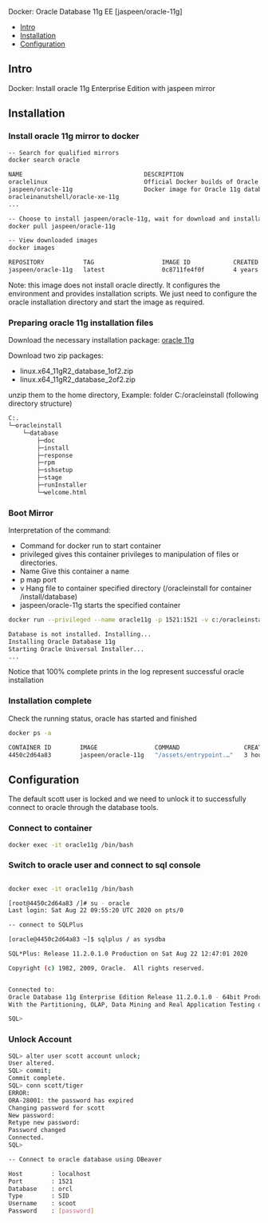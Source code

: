 Docker: Oracle Database 11g EE [jaspeen/oracle-11g] 

- [Intro](#Intro)
- [Installation](#Installatione)
- [Configuration](#Configuration)

## Intro

Docker: Install oracle 11g Enterprise Edition with jaspeen mirror

## Installation

###  Install oracle 11g mirror to docker

```bash
-- Search for qualified mirrors
docker search oracle

NAME                                  DESCRIPTION                                     STARS
oraclelinux                           Official Docker builds of Oracle Linux.         680                 
jaspeen/oracle-11g                    Docker image for Oracle 11g database            167
oracleinanutshell/oracle-xe-11g                                                       112
...

-- Choose to install jaspeen/oracle-11g, wait for download and installation to complete
docker pull jaspeen/oracle-11g

-- View downloaded images
docker images

REPOSITORY           TAG                   IMAGE ID            CREATED             SIZE
jaspeen/oracle-11g   latest                0c8711fe4f0f        4 years ago         281MB
```

Note: this image does not install oracle directly. 
It configures the environment and provides installation scripts. 
We just need to configure the oracle installation directory and start the image as required.

### Preparing oracle 11g installation files

Download the necessary installation package: [oracle 11g](https://www.oracle.com/database/technologies/112010-linx8664soft.html)

Download two zip packages: 
- linux.x64_11gR2_database_1of2.zip 
- linux.x64_11gR2_database_2of2.zip

unzip them to the home directory, Example: folder C:/oracleinstall  (following directory structure)

```bash
C:.
└─oracleinstall
    └─database
        ├─doc
        ├─install
        ├─response
        ├─rpm
        ├─sshsetup
        ├─stage
        ├─runInstaller
        └─welcome.html
```

### Boot Mirror

Interpretation of the command:
- Command for docker run to start container
- privileged gives this container privileges to manipulation of files or directories.
- Name Give this container a name
- p map port
- v Hang file to container specified directory (/oracleinstall for container /install/database)
- jaspeen/oracle-11g starts the specified container

```bash
docker run --privileged --name oracle11g -p 1521:1521 -v c:/oracleinstall:/install jaspeen/oracle-11g

Database is not installed. Installing...
Installing Oracle Database 11g
Starting Oracle Universal Installer...
...
```

Notice that 100% complete prints in the log represent successful oracle installation

### Installation complete

Check the running status, oracle has started and finished

```bash
docker ps -a

CONTAINER ID        IMAGE                COMMAND                  CREATED             STATUS                      PORTS                              NAMES
4450c2d64a83        jaspeen/oracle-11g   "/assets/entrypoint.…"   3 hours ago         Up 3 hours                  0.0.0.0:1521->1521/tcp, 8080/tcp   oracle11g
```

## Configuration

The default scott user is locked and we need to unlock it to successfully connect to oracle through the database tools.

###  Connect to container

```bash
docker exec -it oracle11g /bin/bash
```

### Switch to oracle user and connect to sql console

```bash

docker exec -it oracle11g /bin/bash

[root@4450c2d64a83 /]# su - oracle
Last login: Sat Aug 22 09:55:20 UTC 2020 on pts/0

-- connect to SQLPlus

[oracle@4450c2d64a83 ~]$ sqlplus / as sysdba

SQL*Plus: Release 11.2.0.1.0 Production on Sat Aug 22 12:47:01 2020

Copyright (c) 1982, 2009, Oracle.  All rights reserved.


Connected to:
Oracle Database 11g Enterprise Edition Release 11.2.0.1.0 - 64bit Production
With the Partitioning, OLAP, Data Mining and Real Application Testing options

SQL>

```

### Unlock Account

```bash
SQL> alter user scott account unlock;
User altered.
SQL> commit;
Commit complete.
SQL> conn scott/tiger
ERROR:
ORA-28001: the password has expired
Changing password for scott
New password:
Retype new password:
Password changed
Connected.
SQL> 

-- Connect to oracle database using DBeaver 

Host        : localhost
Port        : 1521
Database    : orcl
Type        : SID
Username    : scoot
Password    : [password]

```

